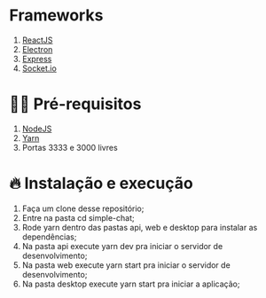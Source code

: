 # Frameworks
  1. [ReactJS](https://pt-br.reactjs.org/)
  2. [Electron](https://www.electronjs.org/)
  3. [Express](https://expressjs.com/pt-br/)
  4. [Socket.io](https://socket.io/)

# ✋🏻 Pré-requisitos
  1. [NodeJS](https://nodejs.org/en/)
  2. [Yarn](https://yarnpkg.com/getting-started/install)
  3. Portas 3333 e 3000 livres

# 🔥 Instalação e execução

  1. Faça um clone desse repositório;
  2. Entre na pasta cd simple-chat;
  3. Rode yarn dentro das pastas api, web e desktop para instalar as dependências;
  4. Na pasta api execute yarn dev pra iniciar o servidor de desenvolvimento;
  5. Na pasta web execute yarn start pra iniciar o servidor de desenvolvimento;
  5. Na pasta desktop execute yarn start pra iniciar a aplicação;
